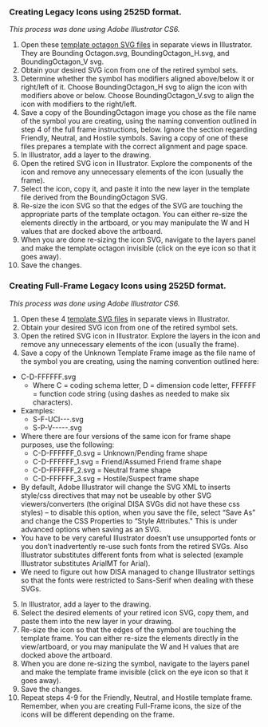### Creating Legacy Icons using 2525D format.
*This process was done using Adobe Illustrator CS6.*

1. Open these [template octagon SVG files](https://github.com/Esri/joint-military-symbology-xml/tree/master/svg/MIL_STD_2525D_Symbols) in separate views in Illustrator. They are Bounding Octagon.svg, BoundingOctagon_H.svg, and BoundingOctagon_V svg.
2. Obtain your desired SVG icon from one of the retired symbol sets.
3. Determine whether the symbol has modifiers aligned above/below it or right/left of it. Choose BoundingOctagon_H svg to align the icon with modifiers above or below. Choose  BoundingOctagon_V.svg to align the icon with modifiers to the right/left.
4. Save a copy of the BoundingOctagon image you chose as the file name of the symbol you are creating, using the naming convention outlined in step 4 of the full frame instructions, below. Ignore the section regarding Friendly, Neutral, and Hostile symbols. Saving a copy of one of these files prepares a template with the correct alignment and page space.
5. In Illustrator, add a layer to the drawing.
6. Open the retired SVG icon in Illustrator. Explore the components of the icon and remove any unnecessary elements of the icon (usually the frame).
7. Select the icon, copy it, and paste it into the new layer in the template file derived from the BoundingOctagon SVG.
8. Re-size the icon SVG so that the edges of the SVG are touching the appropriate parts of the template octagon. You can either re-size the elements directly in the artboard, or you may manipulate the W and H values that are docked above the artboard.
9. When you are done re-sizing the icon SVG, navigate to the layers panel and make the template octagon invisible (click on the eye icon so that it goes away).
10. Save the changes. 


### Creating Full-Frame Legacy Icons using 2525D format.
*This process was done using Adobe Illustrator CS6.*

1. Open these 4 [template SVG files](https://github.com/Esri/joint-military-symbology-xml/tree/master/svg/MIL_STD_2525D_Symbols/Frames/Template) in separate views in Illustrator. 
2. Obtain your desired SVG icon from one of the retired symbol sets.
3. Open the retired SVG icon in Illustrator. Explore the layers in the icon and remove any unnecessary elements of the icon (usually the frame).
4. Save a copy of the Unknown Template Frame image as the file name of the symbol you are creating, using the naming convention outlined here:
  * C-D-FFFFFF.svg
    * Where C = coding schema letter, D = dimension code letter, FFFFFF = function code string (using dashes as needed to make six characters).
  * Examples:
    * S-F-UCI---.svg 
    * S-P-V-----.svg
  * Where there are four versions of the same icon for frame shape purposes, use the following:
    * C-D-FFFFFF_0.svg = Unknown/Pending frame shape 
    * C-D-FFFFFF_1.svg = Friend/Assumed Friend frame shape 
    * C-D-FFFFFF_2.svg = Neutral frame shape 
    * C-D-FFFFFF_3.svg = Hostile/Suspect frame shape	
  * By default, Adobe Illustrator will change the SVG XML to inserts style/css directives that may not be useable by other SVG viewers/converters (the original DISA SVGs did not have these css styles) – to disable this option, when you save the file, select “Save As” and change the CSS Properties to “Style Attributes." This is under advanced options when saving as an SVG.
  * You have to be very careful Illustrator doesn’t use unsupported fonts or you don’t inadvertently re-use such fonts from the retired SVGs. Also Illustrator substitutes different fonts from what is selected (example Illustrator substitutes ArialMT for Arial). 
  * We need to figure out how DISA managed to change Illustrator settings so that the fonts were restricted to Sans-Serif when dealing with these SVGs.   
5. In Illustrator, add a layer to the drawing.
6. Select the desired elements of your retired icon SVG, copy them, and paste them into the new layer in your drawing. 
7. Re-size the icon so that the edges of the symbol are touching the template frame. You can either re-size the elements directly in the view/artboard, or you may manipulate the W and H values that are docked above the artboard. 
8. When you are done re-sizing the symbol, navigate to the layers panel and make the template frame invisible (click on the eye icon so that it goes away). 
9. Save the changes. 
10. Repeat steps 4-9 for the Friendly, Neutral, and Hostile template frame. Remember, when you are creating Full-Frame icons, the size of the icons will be different depending on the frame.
 





